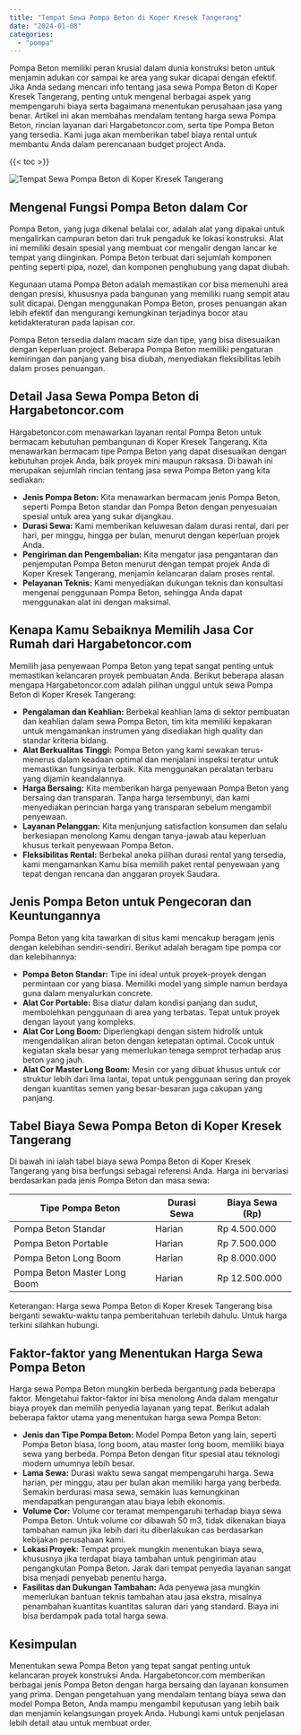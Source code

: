 ```yaml
---
title: "Tempat Sewa Pompa Beton di Koper Kresek Tangerang"
date: "2024-01-08"
categories: 
  - "pompa"
---
```




Pompa Beton memiliki peran krusial dalam dunia konstruksi beton untuk menjamin adukan cor sampai ke area yang sukar dicapai dengan efektif. Jika Anda sedang mencari info tentang jasa sewa Pompa Beton di Koper Kresek Tangerang, penting untuk mengenal berbagai aspek yang mempengaruhi biaya serta bagaimana menentukan perusahaan jasa yang benar. Artikel ini akan membahas mendalam tentang harga sewa Pompa Beton, rincian layanan dari Hargabetoncor.com, serta tipe Pompa Beton yang tersedia. Kami juga akan memberikan tabel biaya rental untuk membantu Anda dalam perencanaan budget project Anda.

{{< toc >}}

![Tempat Sewa Pompa Beton di Koper Kresek Tangerang](https://hargareadymixid.github.io/pompa/concrete-pump%20(5).png)

## Mengenal Fungsi Pompa Beton dalam Cor

Pompa Beton, yang juga dikenal belalai cor, adalah alat yang dipakai untuk mengalirkan campuran beton dari truk pengaduk ke lokasi konstruksi. Alat ini memiliki desain spesial yang membuat cor mengalir dengan lancar ke tempat yang diinginkan. Pompa Beton terbuat dari sejumlah komponen penting seperti pipa, nozel, dan komponen penghubung yang dapat diubah.

Kegunaan utama Pompa Beton adalah memastikan cor bisa memenuhi area dengan presisi, khususnya pada bangunan yang memiliki ruang sempit atau sulit dicapai. Dengan menggunakan Pompa Beton, proses penuangan akan lebih efektif dan mengurangi kemungkinan terjadinya bocor atau ketidakteraturan pada lapisan cor.

Pompa Beton tersedia dalam macam size dan tipe, yang bisa disesuaikan dengan keperluan project. Beberapa Pompa Beton memiliki pengaturan kemiringan dan panjang yang bisa diubah, menyediakan fleksibilitas lebih dalam proses penuangan.

## Detail Jasa Sewa Pompa Beton di Hargabetoncor.com

Hargabetoncor.com menawarkan layanan rental Pompa Beton untuk bermacam kebutuhan pembangunan di Koper Kresek Tangerang. Kita menawarkan bermacam tipe Pompa Beton yang dapat disesuaikan dengan kebutuhan projek Anda, baik proyek mini maupun raksasa. Di bawah ini merupakan sejumlah rincian tentang jasa sewa Pompa Beton yang kita sediakan:

- **Jenis Pompa Beton:** Kita menawarkan bermacam jenis Pompa Beton, seperti Pompa Beton standar dan Pompa Beton dengan penyesuaian spesial untuk area yang sukar dijangkau.
- **Durasi Sewa:** Kami memberikan keluwesan dalam durasi rental, dari per hari, per minggu, hingga per bulan, menurut dengan keperluan projek Anda.
- **Pengiriman dan Pengembalian:** Kita mengatur jasa pengantaran dan penjemputan Pompa Beton menurut dengan tempat projek Anda di Koper Kresek Tangerang, menjamin kelancaran dalam proses rental.
- **Pelayanan Teknis:** Kami menyediakan dukungan teknis dan konsultasi mengenai penggunaan Pompa Beton, sehingga Anda dapat menggunakan alat ini dengan maksimal.

## Kenapa Kamu Sebaiknya Memilih Jasa Cor Rumah dari Hargabetoncor.com

Memilih jasa penyewaan Pompa Beton yang tepat sangat penting untuk memastikan kelancaran proyek pembuatan Anda. Berikut beberapa alasan mengapa Hargabetoncor.com adalah pilihan unggul untuk sewa Pompa Beton di Koper Kresek Tangerang:

- **Pengalaman dan Keahlian:** Berbekal keahlian lama di sektor pembuatan dan keahlian dalam sewa Pompa Beton, tim kita memiliki kepakaran untuk mengamankan instrumen yang disediakan high quality dan standar kriteria bidang.
- **Alat Berkualitas Tinggi:** Pompa Beton yang kami sewakan terus-menerus dalam keadaan optimal dan menjalani inspeksi teratur untuk memastikan fungsinya terbaik. Kita menggunakan peralatan terbaru yang dijamin keandalannya.
- **Harga Bersaing:** Kita memberikan harga penyewaan Pompa Beton yang bersaing dan transparan. Tanpa harga tersembunyi, dan kami menyediakan perincian harga yang transparan sebelum mengambil penyewaan.
- **Layanan Pelanggan:** Kita menjunjung satisfaction konsumen dan selalu berkesiapan menolong Kamu dengan tanya-jawab atau keperluan khusus terkait penyewaan Pompa Beton.
- **Fleksibilitas Rental:** Berbekal aneka pilihan durasi rental yang tersedia, kami mengamankan Kamu bisa memilih paket rental penyewaan yang tepat dengan rencana dan anggaran proyek Saudara.

## Jenis Pompa Beton untuk Pengecoran dan Keuntungannya

Pompa Beton yang kita tawarkan di situs kami mencakup beragam jenis dengan kelebihan sendiri-sendiri. Berikut adalah beragam tipe pompa cor dan kelebihannya:

- **Pompa Beton Standar:** Tipe ini ideal untuk proyek-proyek dengan permintaan cor yang biasa. Memiliki model yang simple namun berdaya guna dalam menyalurkan concrete.
- **Alat Cor Portable:** Bisa diatur dalam kondisi panjang dan sudut, membolehkan penggunaan di area yang terbatas. Tepat untuk proyek dengan layout yang kompleks.
- **Alat Cor Long Boom:** Diperlengkapi dengan sistem hidrolik untuk mengendalikan aliran beton dengan ketepatan optimal. Cocok untuk kegiatan skala besar yang memerlukan tenaga semprot terhadap arus beton yang jauh.
- **Alat Cor Master Long Boom:** Mesin cor yang dibuat khusus untuk cor struktur lebih dari lima lantai, tepat untuk penggunaan sering dan proyek dengan kuantitas semen yang besar-besaran juga cakupan yang panjang.

## Tabel Biaya Sewa Pompa Beton di Koper Kresek Tangerang

Di bawah ini ialah tabel biaya sewa Pompa Beton di Koper Kresek Tangerang yang bisa berfungsi sebagai referensi Anda. Harga ini bervariasi berdasarkan pada jenis Pompa Beton dan masa sewa:

| Tipe Pompa Beton | Durasi Sewa | Biaya Sewa (Rp) |
| --- | --- | --- |
| Pompa Beton Standar | Harian | Rp 4.500.000 |
| Pompa Beton Portable | Harian | Rp 7.500.000 |
| Pompa Beton Long Boom | Harian | Rp 8.000.000 |
| Pompa Beton Master Long Boom | Harian | Rp 12.500.000 |

Keterangan: Harga sewa Pompa Beton di Koper Kresek Tangerang bisa berganti sewaktu-waktu tanpa pemberitahuan terlebih dahulu. Untuk harga terkini silahkan hubungi.

## Faktor-faktor yang Menentukan Harga Sewa Pompa Beton

Harga sewa Pompa Beton mungkin berbeda bergantung pada beberapa faktor. Mengetahui faktor-faktor ini bisa menolong Anda dalam mengatur biaya proyek dan memilih penyedia layanan yang tepat. Berikut adalah beberapa faktor utama yang menentukan harga sewa Pompa Beton:

- **Jenis dan Tipe Pompa Beton:** Model Pompa Beton yang lain, seperti Pompa Beton biasa, long boom, atau master long boom, memiliki biaya sewa yang berbeda. Pompa Beton dengan fitur spesial atau teknologi modern umumnya lebih besar.
- **Lama Sewa:** Durasi waktu sewa sangat mempengaruhi harga. Sewa harian, per minggu, atau per bulan akan memiliki harga yang berbeda. Semakin berdurasi masa sewa, semakin luas kemungkinan mendapatkan pengurangan atau biaya lebih ekonomis.
- **Volume Cor:** Volume cor teramat mempengaruhi terhadap biaya sewa Pompa Beton. Untuk volume cor dibawah 50 m3, tidak dikenakan biaya tambahan namun jika lebih dari itu diberlakukan cas berdasarkan kebijakan perusahaan kami.
- **Lokasi Proyek:** Tempat proyek mungkin menentukan biaya sewa, khususnya jika terdapat biaya tambahan untuk pengiriman atau pengangkutan Pompa Beton. Jarak dari tempat penyedia layanan sangat bisa menjadi penyebab penentu harga.
- **Fasilitas dan Dukungan Tambahan:** Ada penyewa jasa mungkin memerlukan bantuan teknis tambahan atau jasa ekstra, misalnya penambahan kuantitas kuantitas saluran dari yang standard. Biaya ini bisa berdampak pada total harga sewa.

## Kesimpulan

Menentukan sewa Pompa Beton yang tepat sangat penting untuk kelancaran proyek konstruksi Anda. Hargabetoncor.com memberikan berbagai jenis Pompa Beton dengan harga bersaing dan layanan konsumen yang prima. Dengan pengetahuan yang mendalam tentang biaya sewa dan model Pompa Beton, Anda mampu mengambil keputusan yang lebih baik dan menjamin kelangsungan proyek Anda. Hubungi kami untuk penjelasan lebih detail atau untuk membuat order.
